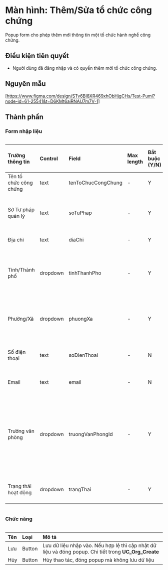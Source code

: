 # Màn hình: Thêm/Sửa tổ chức công chứng
Popup form cho phép thêm mới thông tin một tổ chức hành nghề công chứng.

## Điều kiện tiên quyết
- Người dùng đã đăng nhập và có quyền thêm mới tổ chức công chứng.

## Nguyên mẫu
[https://www.figma.com/design/STv6BI8XR469xhObHjgCHs/Test-Puml?node-id=61-25541&t=D6KMt6aiRNAU7m7V-1]

## Thành phần

### Form nhập liệu

<div style="overflow-x:auto">

| Trường thông tin       | Control  | Field              | Max length | Bắt buộc (Y/N) | Giá trị mặc định | Cho phép sửa (Y/N) | Mô tả                                                                                                                                                                                                           |
|:-----------------------|:---------|:-------------------|:-----------|:---------------|:-----------------|:-------------------|:----------------------------------------------------------------------------------------------------------------------------------------------------------------------------------------------------------------|
| Tên tổ chức công chứng | text     | tenToChucCongChung | -        | Y              |                  | Y                  | Điền tên của tổ chức hành nghề công chứng                                                                                                                                                                       |
| Sở Tư pháp quản lý     | text     | soTuPhap           | -        | Y              |                  | N                  | Tự động chọn Sở Tư pháp giống với người dùng. Disable, không cho phép thay đổi                                                                                                                                  |
| Địa chỉ                | text     | diaChi             | -        | Y              |                  | Y                  | Điền địa chỉ trụ sở chính                                                                                                                                                                                       |
| Tỉnh/Thành phố         | dropdown | tinhThanhPho       | -        | Y              |                  | Y                  | Chọn tỉnh/thành phố từ danh mục hành chính quốc gia, sau khi chọn sẽ cập nhật danh sách phường xã tương ứng với tỉnh thành                                                                                      |
| Phường/Xã              | dropdown | phuongXa           | -        | Y              |                  | Y                  | Chọn phường/xã từ danh mục hành chính quốc gia, danh sách hiển thị theo tỉnh thành đã chọn                                                                                                                      |
| Số điện thoại          | text     | soDienThoai        | -         | N              |                  | Y                  | Điền số điện thoại liên hệ, validate theo cấu trúc số điện thoại Việt Nam                                                                                                                                       |
| Email                  | text     | email              | -        | N              |                  | Y                  | Nhập email liên hệ, validate theo cấu trúc email                                                                                                                                                                |
| Trưởng văn phòng       | dropdown | truongVanPhongId   | -          | Y              |                  | Y                  | Click vào cho phép chọn công chứng viên từ danh sách (entity CongChungVien), cho phép điền và tìm kiếm theo số giấy tờ/tên công chứng viên, danh sách hiển thị theo cấu trúc "Số giấy tờ - Tên công chứng viên" |
| Trạng thái hoạt động   | dropdown | trangThai          | -          | Y              | Đang hoạt động   | Y                  | Chọn trạng thái hoạt động theo danh sách đã liệt kê trong entity                                                                                                                                                |

</div>

### Chức năng
<div style="overflow-x:auto">

| Tên | Loại   | Mô tả                                                                                                 |
|:----|:-------|:------------------------------------------------------------------------------------------------------|
| Lưu | Button | Lưu dữ liệu nhập vào. Nếu hợp lệ thì cập nhật dữ liệu và đóng popup. Chi tiết trong **UC_Org_Create** |
| Hủy | Button | Hủy thao tác, đóng popup mà không lưu dữ liệu                                                         |
